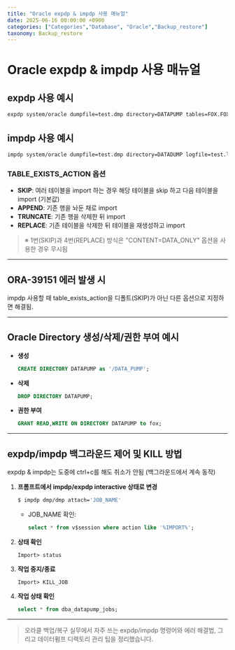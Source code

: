 ```yaml
---
title: "Oracle expdp & impdp 사용 매뉴얼"
date: 2025-06-16 00:00:00 +0900
categories: ["Categories","Database", "Oracle","Backup_restore"]
taxonomy: Backup_restore
---
```


# Oracle expdp & impdp 사용 매뉴얼

## expdp 사용 예시

```bash
expdp system/oracle dumpfile=test.dmp directory=DATAPUMP tables=FOX.FOX_FC,FOX.FOX_FC_Q logfile=test.log
```

## impdp 사용 예시

```bash
impdp system/oracle dumpfile=test.dmp directory=DATADUMP logfile=test.log table_exists_action=REPLACE
```

### TABLE_EXISTS_ACTION 옵션
- **SKIP**: 여러 테이블을 import 하는 경우 해당 테이블을 skip 하고 다음 테이블을 import (기본값)
- **APPEND**: 기존 행을 놔둔 채로 import
- **TRUNCATE**: 기존 행을 삭제한 뒤 import
- **REPLACE**: 기존 테이블을 삭제한 뒤 테이블을 재생성하고 import

> ※ 1번(SKIP)과 4번(REPLACE) 방식은 "CONTENT=DATA_ONLY" 옵션을 사용한 경우 무시됨

---

## ORA-39151 에러 발생 시
impdp 사용할 때 table_exists_action을 디폴트(SKIP)가 아닌 다른 옵션으로 지정하면 해결됨.

---

## Oracle Directory 생성/삭제/권한 부여 예시

- **생성**
  ```sql
  CREATE DIRECTORY DATAPUMP as '/DATA_PUMP';
  ```
- **삭제**
  ```sql
  DROP DIRECTORY DATAPUMP;
  ```
- **권한 부여**
  ```sql
  GRANT READ,WRITE ON DIRECTORY DATAPUMP to fox;
  ```

---

## expdp/impdp 백그라운드 제어 및 KILL 방법

expdp & impdp는 도중에 ctrl+c를 해도 취소가 안됨 (백그라운드에서 계속 동작)

1. **프롬프트에서 impdp/expdp interactive 상태로 변경**
   ```bash
   $ impdp dmp/dmp attach='JOB_NAME'
   ```
   - JOB_NAME 확인: 
     ```sql
     select * from v$session where action like '%IMPORT%';
     ```
2. **상태 확인**
   ```
   Import> status
   ```
3. **작업 중지/종료**
   ```
   Import> KILL_JOB
   ```
4. **작업 상태 확인**
   ```sql
   select * from dba_datapump_jobs;
   ```

---

> 오라클 백업/복구 실무에서 자주 쓰는 expdp/impdp 명령어와 에러 해결법, 그리고 데이터펌프 디렉토리 관리 팁을 정리했습니다. 